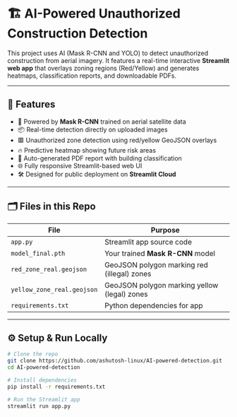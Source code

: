 # 🏗️ AI-Powered Unauthorized Construction Detection

This project uses AI (Mask R-CNN and YOLO) to detect unauthorized construction from aerial imagery. It features a real-time interactive **Streamlit web app** that overlays zoning regions (Red/Yellow) and generates heatmaps, classification reports, and downloadable PDFs.

---

## 🚀 Features

- 🧠 Powered by **Mask R-CNN** trained on aerial satellite data
- 📦 Real-time detection directly on uploaded images
- 🟥 Unauthorized zone detection using red/yellow GeoJSON overlays
- 🔥 Predictive heatmap showing future risk areas
- 🧾 Auto-generated PDF report with building classification
- 🌐 Fully responsive Streamlit-based web UI
- 🛠️ Designed for public deployment on **Streamlit Cloud**

---

## 🗂️ Files in this Repo

| File                     | Purpose                                               |
|--------------------------|-------------------------------------------------------|
| `app.py`                 | Streamlit app source code                             |
| `model_final.pth`        | Your trained **Mask R-CNN** model                     |
| `red_zone_real.geojson`  | GeoJSON polygon marking red (illegal) zones           |
| `yellow_zone_real.geojson`| GeoJSON polygon marking yellow (legal) zones        |
| `requirements.txt`       | Python dependencies for app                           |

---

## ⚙️ Setup & Run Locally

```bash
# Clone the repo
git clone https://github.com/ashutosh-linux/AI-powered-detection.git
cd AI-powered-detection

# Install dependencies
pip install -r requirements.txt

# Run the Streamlit app
streamlit run app.py
